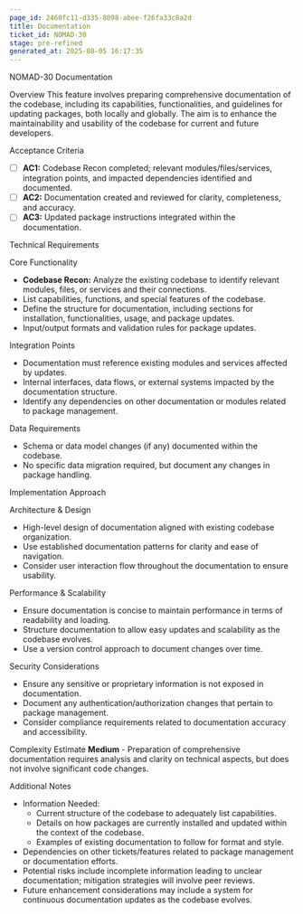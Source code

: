 ```yaml
---
page_id: 2460fc11-d335-8098-abee-f26fa33c8a2d
title: Documentation
ticket_id: NOMAD-30
stage: pre-refined
generated_at: 2025-08-05 16:17:35
---
```


NOMAD-30 Documentation

Overview
This feature involves preparing comprehensive documentation of the codebase, including its capabilities, functionalities, and guidelines for updating packages, both locally and globally. The aim is to enhance the maintainability and usability of the codebase for current and future developers.

Acceptance Criteria
- [ ] **AC1:** Codebase Recon completed; relevant modules/files/services, integration points, and impacted dependencies identified and documented.
- [ ] **AC2:** Documentation created and reviewed for clarity, completeness, and accuracy.
- [ ] **AC3:** Updated package instructions integrated within the documentation.

Technical Requirements

Core Functionality
- **Codebase Recon:** Analyze the existing codebase to identify relevant modules, files, or services and their connections.
- List capabilities, functions, and special features of the codebase.
- Define the structure for documentation, including sections for installation, functionalities, usage, and package updates.
- Input/output formats and validation rules for package updates.

Integration Points
- Documentation must reference existing modules and services affected by updates.
- Internal interfaces, data flows, or external systems impacted by the documentation structure.
- Identify any dependencies on other documentation or modules related to package management.

Data Requirements
- Schema or data model changes (if any) documented within the codebase.
- No specific data migration required, but document any changes in package handling.

Implementation Approach

Architecture & Design
- High-level design of documentation aligned with existing codebase organization.
- Use established documentation patterns for clarity and ease of navigation.
- Consider user interaction flow throughout the documentation to ensure usability.

Performance & Scalability
- Ensure documentation is concise to maintain performance in terms of readability and loading.
- Structure documentation to allow easy updates and scalability as the codebase evolves.
- Use a version control approach to document changes over time.

Security Considerations
- Ensure any sensitive or proprietary information is not exposed in documentation.
- Document any authentication/authorization changes that pertain to package management.
- Consider compliance requirements related to documentation accuracy and accessibility.

Complexity Estimate
**Medium** - Preparation of comprehensive documentation requires analysis and clarity on technical aspects, but does not involve significant code changes.

Additional Notes
- Information Needed:
  - Current structure of the codebase to adequately list capabilities.
  - Details on how packages are currently installed and updated within the context of the codebase.
  - Examples of existing documentation to follow for format and style.
- Dependencies on other tickets/features related to package management or documentation efforts.
- Potential risks include incomplete information leading to unclear documentation; mitigation strategies will involve peer reviews.
- Future enhancement considerations may include a system for continuous documentation updates as the codebase evolves.